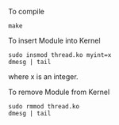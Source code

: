 To compile
~~~
make
~~~

To insert Module into Kernel
~~~
sudo insmod thread.ko myint=x
dmesg | tail
~~~
where x is an integer.

To remove Module from Kernel
~~~
sudo rmmod thread.ko
dmesg | tail
~~~
